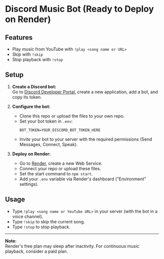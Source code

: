 # Discord Music Bot (Ready to Deploy on Render)

## Features
- Play music from YouTube with `!play <song name or URL>`
- Skip with `!skip`
- Stop playback with `!stop`

## Setup

1. **Create a Discord bot:**  
   Go to [Discord Developer Portal](https://discord.com/developers/applications), create a new application, add a bot, and copy its token.

2. **Configure the bot:**  
   - Clone this repo or upload the files to your own repo.
   - Set your bot token in `.env`:  
     ```
     BOT_TOKEN=YOUR_DISCORD_BOT_TOKEN_HERE
     ```
   - Invite your bot to your server with the required permissions (Send Messages, Connect, Speak).

3. **Deploy on Render:**  
   - Go to [Render](https://render.com/), create a new Web Service.
   - Connect your repo or upload these files.
   - Set the start command to `npm start`.
   - Add your `.env` variable via Render's dashboard ("Environment" settings).

## Usage

- Type `!play <song name or YouTube URL>` in your server (with the bot in a voice channel).
- Type `!skip` to skip the current song.
- Type `!stop` to stop playback.

---

**Note:**  
Render's free plan may sleep after inactivity. For continuous music playback, consider a paid plan.
